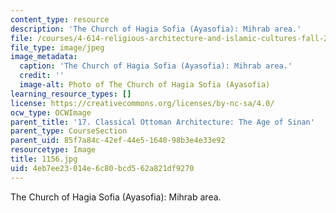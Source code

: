 ```yaml
---
content_type: resource
description: 'The Church of Hagia Sofia (Ayasofia): Mihrab area.'
file: /courses/4-614-religious-architecture-and-islamic-cultures-fall-2002/4eb7ee23014e6c80bcd562a821df9270_1156.jpg
file_type: image/jpeg
image_metadata:
  caption: 'The Church of Hagia Sofia (Ayasofia): Mihrab area.'
  credit: ''
  image-alt: Photo of The Church of Hagia Sofia (Ayasofia)
learning_resource_types: []
license: https://creativecommons.org/licenses/by-nc-sa/4.0/
ocw_type: OCWImage
parent_title: '17. Classical Ottoman Architecture: The Age of Sinan'
parent_type: CourseSection
parent_uid: 85f7a84c-42ef-44e5-1640-98b3e4e33e92
resourcetype: Image
title: 1156.jpg
uid: 4eb7ee23-014e-6c80-bcd5-62a821df9270
---
```

The Church of Hagia Sofia (Ayasofia): Mihrab area.